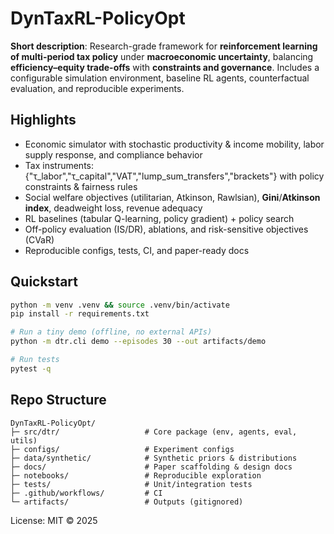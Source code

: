 # DynTaxRL-PolicyOpt

**Short description**: Research-grade framework for **reinforcement learning of multi-period tax policy** under **macroeconomic uncertainty**, balancing **efficiency–equity trade-offs** with **constraints and governance**. Includes a configurable simulation environment, baseline RL agents, counterfactual evaluation, and reproducible experiments.

## Highlights
- Economic simulator with stochastic productivity & income mobility, labor supply response, and compliance behavior
- Tax instruments: {"τ_labor","τ_capital","VAT","lump_sum_transfers","brackets"} with policy constraints & fairness rules
- Social welfare objectives (utilitarian, Atkinson, Rawlsian), **Gini**/**Atkinson index**, deadweight loss, revenue adequacy
- RL baselines (tabular Q-learning, policy gradient) + policy search
- Off-policy evaluation (IS/DR), ablations, and risk-sensitive objectives (CVaR)
- Reproducible configs, tests, CI, and paper-ready docs

## Quickstart
```bash
python -m venv .venv && source .venv/bin/activate
pip install -r requirements.txt

# Run a tiny demo (offline, no external APIs)
python -m dtr.cli demo --episodes 30 --out artifacts/demo

# Run tests
pytest -q
```

## Repo Structure
```
DynTaxRL-PolicyOpt/
├─ src/dtr/                   # Core package (env, agents, eval, utils)
├─ configs/                   # Experiment configs
├─ data/synthetic/            # Synthetic priors & distributions
├─ docs/                      # Paper scaffolding & design docs
├─ notebooks/                 # Reproducible exploration
├─ tests/                     # Unit/integration tests
├─ .github/workflows/         # CI
└─ artifacts/                 # Outputs (gitignored)
```
License: MIT © 2025

